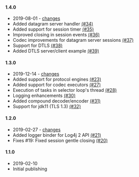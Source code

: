 #### 1.4.0
 - 2019-08-01 - [changes](https://github.com/snf4j/snf4j/compare/v1.3.0...v1.4.0)
 - Added datagram server handler [(#34)](https://github.com/snf4j/snf4j/pull/34)
 - Added support for session timer [(#35)](https://github.com/snf4j/snf4j/pull/35)
 - Improved closing in session events [(#36)](https://github.com/snf4j/snf4j/pull/36)
 - Codec improvements for datagram server sessions [(#37)](https://github.com/snf4j/snf4j/pull/37)
 - Support for DTLS [(#38)](https://github.com/snf4j/snf4j/pull/38)
 - Added DTLS server/client example [(#39)](https://github.com/snf4j/snf4j/pull/39)

#### 1.3.0
 - 2019-12-14 - [changes](https://github.com/snf4j/snf4j/compare/v1.2.0...v1.3.0)
 - Added support for protocol engines [(#23)](https://github.com/snf4j/snf4j/pull/23)
 - Added support for codec executors [(#27)](https://github.com/snf4j/snf4j/pull/27)
 - Execution of tasks in selector loop's thread [(#28)](https://github.com/snf4j/snf4j/pull/28)
 - Logging enhancements [(#30)](https://github.com/snf4j/snf4j/pull/30)
 - Added compound decoder/encoder [(#31)](https://github.com/snf4j/snf4j/pull/31)
 - Support for jdk11 (TLS 1.3) [(#32)](https://github.com/snf4j/snf4j/pull/32)
 
#### 1.2.0
 - 2019-02-27 - [changes](https://github.com/snf4j/snf4j/compare/v1.1.0...v1.2.0)
 - Added logger binder for Log4j 2 API [(#21)](https://github.com/snf4j/snf4j/pull/21)
 - Fixes #19: Fixed session gentle closing [(#20)](https://github.com/snf4j/snf4j/pull/20)
 
 #### 1.1.0
 - 2019-02-10 
 - Initial publishing
